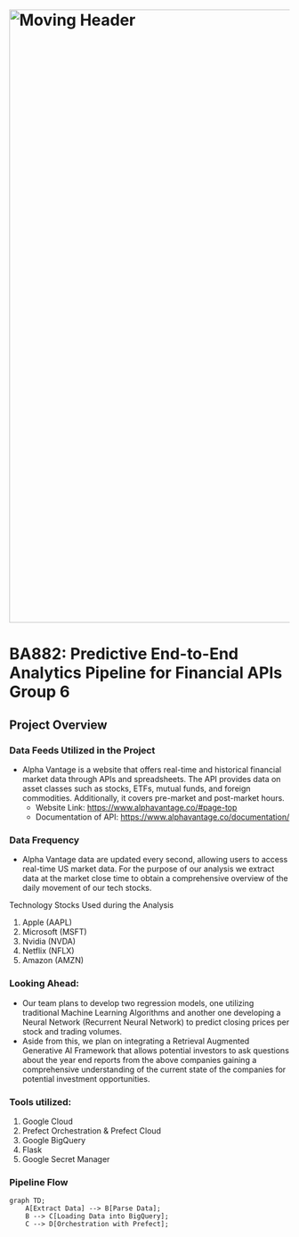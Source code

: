 # <img src = "https://sigmoid-image.s3.amazonaws.com/wp-content/uploads/2022/02/22112809/Build-a-Winning-Data-Pipeline-Architecture-on-the-Cloud-for-CPG-1.gif" alt = "Moving Header" width="1100px">

# BA882: Predictive End-to-End Analytics Pipeline for Financial APIs Group 6
## Project Overview

### Data Feeds Utilized in the Project
- Alpha Vantage is a website that offers real-time and historical financial market data through APIs and spreadsheets. The API provides data on asset classes such as stocks, ETFs, mutual funds, and foreign commodities. Additionally, it covers pre-market and post-market hours.
  - Website Link: https://www.alphavantage.co/#page-top
  - Documentation of API: https://www.alphavantage.co/documentation/

### Data Frequency 
- Alpha Vantage data are updated every second, allowing users to access real-time US market data.
  For the purpose of our analysis we extract data at the market close time to obtain a comprehensive overview of the daily movement of our tech stocks.

Technology Stocks Used during the Analysis
1. Apple (AAPL)
2. Microsoft (MSFT)
3. Nvidia (NVDA)
4. Netflix (NFLX)
5. Amazon (AMZN)

### Looking Ahead:
  - Our team plans to develop two regression models, one utilizing traditional Machine Learning Algorithms and another one developing a Neural Network (Recurrent Neural Network) to predict closing prices per stock and trading volumes.
  - Aside from this, we plan on integrating a Retrieval Augmented Generative AI Framework that allows potential investors to ask questions about the year end reports from the above companies gaining a comprehensive understanding of the current state of the companies for potential investment opportunities. 

### Tools utilized:
1. Google Cloud
2. Prefect Orchestration & Prefect Cloud
3. Google BigQuery
4. Flask
5. Google Secret Manager

### Pipeline Flow

```mermaid
graph TD;
    A[Extract Data] --> B[Parse Data];
    B --> C[Loading Data into BigQuery];
    C --> D[Orchestration with Prefect];



